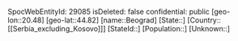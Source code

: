 ﻿---
location: [44.82,20.48]
type: City
tags:
- geo/City

---
SpocWebEntityId: 29085
isDeleted: false
confidential: public
[geo-lon::20.48]
[geo-lat::44.82]
[name::Beograd]
[State::]
[Country::[[Serbia_excluding_Kosovo]]]
[StateId::]
[Population::]
[Unknown::]

